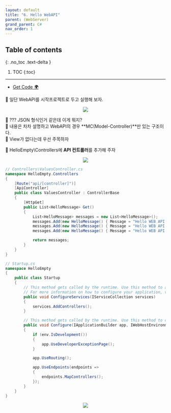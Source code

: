 ```yaml
---
layout: default
title: "6. Hello WebAPI"
parent: (WebServer)
grand_parent: C#
nav_order: 1
---
```


## Table of contents
{: .no_toc .text-delta }

1. TOC
{:toc}

---

* [Get Code 🌍](https://github.com/EasyCoding-7/AspNetTutorial/tree/6.HelloWebAPI)

👾 일단 WebAPI를 시작프로젝트로 두고 실행해 보자.

<p align="center">
  <img src="https://taehyungs-programming-blog.github.io/blog/assets/images/csharp/webserver/web-6-1.png"/>
</p>

👾 ??? JSON 형식인거 같은데 이게 뭐지?<br>
👾 내용은 차차 설명하고 WebAPI의 경우 **MC(Model-Controller)**만 있는 구조이다.<br>
👾 View가 없다는데 우선 주목하자

👾 HelloEmpty\Controllers에 **API 컨트롤러**를 추가해 주자

<p align="center">
  <img src="https://taehyungs-programming-blog.github.io/blog/assets/images/csharp/webserver/web-6-2.png"/>
</p>

```csharp
// Controllers\ValuesController.cs
namespace HelloEmpty.Controllers
{
    [Route("api/[controller]")]
    [ApiController]
    public class ValuesController : ControllerBase
    {
        [HttpGet]
        public List<HelloMessage> Get()
        {
            List<HelloMessage> messages = new List<HelloMessage>();
            messages.Add(new HelloMessage() { Message = "Hello WEB API 1!" });
            messages.Add(new HelloMessage() { Message = "Hello WEB API 2!" });
            messages.Add(new HelloMessage() { Message = "Hello WEB API 3!" });

            return messages;
        }
    }
}
```

```csharp
// Startup.cs
namespace HelloEmpty
{
    public class Startup
    {
        // This method gets called by the runtime. Use this method to add services to the container.
        // For more information on how to configure your application, visit https://go.microsoft.com/fwlink/?LinkID=398940
        public void ConfigureServices(IServiceCollection services)
        {
            services.AddControllers();
        }

        // This method gets called by the runtime. Use this method to configure the HTTP request pipeline.
        public void Configure(IApplicationBuilder app, IWebHostEnvironment env)
        {
            if (env.IsDevelopment())
            {
                app.UseDeveloperExceptionPage();
            }

            app.UseRouting();

            app.UseEndpoints(endpoints =>
            {
                endpoints.MapControllers();
            });
        }
    }
}
```

<p align="center">
  <img src="https://taehyungs-programming-blog.github.io/blog/assets/images/csharp/webserver/web-6-3.png"/>
</p>


